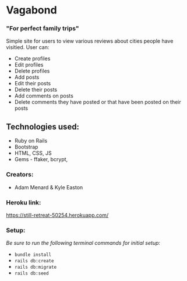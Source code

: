 # Vagabond

### "For perfect family trips"

Simple site for users to view various reviews about cities people have visitied. User can:
* Create profiles
* Edit profiles
* Delete profiles
* Add posts
* Edit their posts
* Delete their posts
* Add comments on posts
* Delete comments they have posted or that have been posted on their posts

## Technologies used:
* Ruby on Rails
* Bootstrap
* HTML, CSS, JS
* Gems - ffaker, bcrypt, 

### Creators:
* Adam Menard & Kyle Easton

### Heroku link:
https://still-retreat-50254.herokuapp.com/

### Setup:
_Be sure to run the following terminal commands for initial setup:_
* `bundle install`
* `rails db:create`
* `rails db:migrate`
* `rails db:seed`
